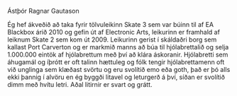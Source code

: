 Ástþór Ragnar Gautason

Ég hef ákveðið að taka fyrir tölvuleikinn Skate 3 sem var búinn til af EA Blackbox árið 2010 og gefin út af Electronic Arts, leikurinn er framhald af leiknum Skate 2 sem kom út 2009. Leikurinn gerist í skáldaðri borg sem kallast Port Carverton og er markmið manns að búa til hjólabrettalið og selja 1.000.000 eintök af hjólabrettum með því að klára áskoranir.
Hjólabretti sem áhugamál og íþrótt er oft talinn hættuleg og fólk tengir hjólabrettamenn oft við unglinga sem klæðast svörtu og eru svolítið emo eða goth, það er þó alls ekki þannig í alvöru en ég byggði litavel og leturgerð á því, síðan er svolítið dimm með hvítu letri. Aðal litirnir er svart og grátt.
